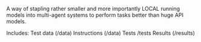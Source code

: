 A way of stapling rather smaller and more importantly LOCAL running models into multi-agent systems to perform tasks better than huge API models.

Includes:
Test data (/data)
Instructions (/data)
Tests /tests
Results (/results)